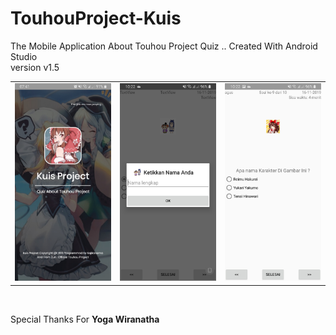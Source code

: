 # TouhouProject-Kuis
The Mobile Application About Touhou Project Quiz .. Created With Android Studio
</br>
version v1.5

<table>
<tr>
  <td><img width="300px" src="https://github.com/kajikasama/TouhouProject-Kuis/blob/master/screenshoot/1.jpg"></td>
  <td><img width="300px" src="https://github.com/kajikasama/TouhouProject-Kuis/blob/master/screenshoot/2.jpg"></td>
  <td><img width="300px" src="https://github.com/kajikasama/TouhouProject-Kuis/blob/master/screenshoot/3.jpg"></td>
</tr>
</table>

<br>

Special Thanks For <b>Yoga Wiranatha</b>
